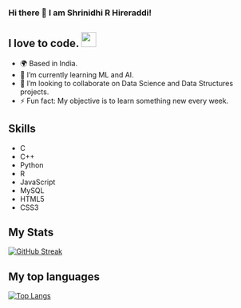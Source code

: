### Hi there 👋 I am Shrinidhi R Hireraddi!

## I love to code. <img src="https://media.giphy.com/media/WUlplcMpOCEmTGBtBW/giphy.gif" width="30">

- 🌍 Based in India.
- 🌱 I’m currently learning ML and AI.
- 🤝 I’m looking to collaborate on Data Science and Data Structures projects.
- ⚡ Fun fact: My objective is to learn something new every week.

## Skills
- C
- C++
- Python
- R
- JavaScript
- MySQL
- HTML5
- CSS3

##  My Stats 
 [![GitHub Streak](http://github-readme-streak-stats.herokuapp.com?user=Shrinidhi1&theme=dark&background=000000)](https://git.io/streak-stats)
 
 ## My top languages
 [![Top Langs](https://github-readme-stats.vercel.app/api/top-langs/?username=Shrinidhi1&theme=dark&background=000000)](https://github.com/anuraghazra/github-readme-stats)
 
 
